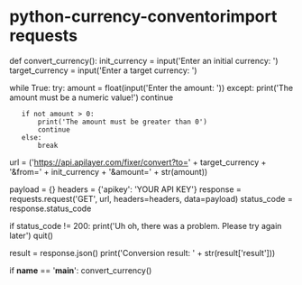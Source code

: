 # python-currency-conventorimport requests


def convert_currency():
   init_currency = input('Enter an initial currency: ')
   target_currency = input('Enter a target currency: ')

   while True:
       try:
           amount = float(input('Enter the amount: '))
       except:
           print('The amount must be a numeric value!')
           continue

       if not amount > 0:
           print('The amount must be greater than 0')
           continue
       else:
           break

   url = ('https://api.apilayer.com/fixer/convert?to='
          + target_currency + '&from=' + init_currency +
          '&amount=' + str(amount))

   payload = {}
   headers = {'apikey': 'YOUR API KEY'}
   response = requests.request('GET', url, headers=headers, data=payload)
   status_code = response.status_code

   if status_code != 200:
       print('Uh oh, there was a problem. Please try again later')
       quit()

   result = response.json()
   print('Conversion result: ' + str(result['result']))


if __name__ == '__main__':
   convert_currency()


